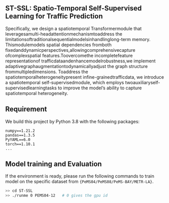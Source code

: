## ST-SSL: Spatio-Temporal Self-Supervised Learning for Traffic Prediction 

Specifically, we design a spatiotemporal Transformermodule that leveragesamulti-headattentionmechanismtoaddress the
limitationsoftraditionalsequentialmodelsinhandlinglong-term memory. Thismodulemodels spatial dependencies fromboth
fixedanddynamicperspectives,allowingcomprehensivecapture ofcomplexspatial features.Toovercomethe incompletefeature
representationof trafficdataandenhancemodelrobustness,we implement adaptivegraphaugmentationtodynamicallyadjust
the graph structure frommultipledimensions. Toaddress the spatiotemporalheterogeneitypresent infine-grainedtrafficdata,
we introduce a spatiotemporal self-supervisedmodule, which employs twoauxiliaryself-supervisedlearningtasks to improve
the model’s ability to capture spatiotemporal heterogeneity.

## Requirement

We build this project by Python 3.8 with the following packages: 
```
numpy==1.21.2
pandas==1.3.5
PyYAML==6.0
torch==1.10.1
...
```

## Model training and Evaluation

If the environment is ready, please run the following commands to train model on the specific dataset from `{PeMS04/PeMS08/PeMS-BAY/METR-LA}`.
```bash
>> cd ST-SSL
>> ./runme 0 PEMS04-12   # 0 gives the gpu id
```


